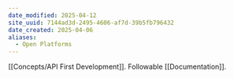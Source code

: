 ```yaml
---
date_modified: 2025-04-12
site_uuid: 7144ad3d-2495-4606-af7d-39b5fb796432
date_created: 2025-04-06
aliases:
  - Open Platforms
---
```


[[Concepts/API First Development]]. 
Followable [[Documentation]].